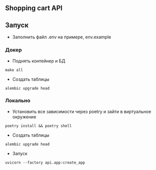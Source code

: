 ## Shopping cart API

## Запуск

* Заполнить файл .env на примере, env.example

### Докер

* Поднять контейнер и БД

```
make all
```

* Создать таблицы

```
alembic upgrade head
```

### Локально

* Установить все зависимости через poetry и зайти в виртуальное окружение

```
poetry install && poetry shell
```

* Создать таблицы

```
alembic upgrade head
```

* Запуск

```
uvicorn --factory api.app:create_app
```
